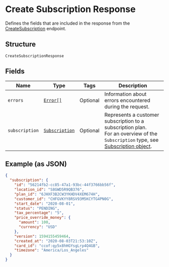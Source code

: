 
# Create Subscription Response

Defines the fields that are included in the response from the
[CreateSubscription](#endpoint-subscriptions-createsubscription) endpoint.

## Structure

`CreateSubscriptionResponse`

## Fields

| Name | Type | Tags | Description |
|  --- | --- | --- | --- |
| `errors` | [`Error[]`](/doc/models/error.md) | Optional | Information about errors encountered during the request. |
| `subscription` | [`Subscription`](/doc/models/subscription.md) | Optional | Represents a customer subscription to a subscription plan.<br>For an overview of the `Subscription` type, see<br>[Subscription object](https://developer.squareup.com/docs/docs/subscriptions-api/overview#subscription-object-overview). |

## Example (as JSON)

```json
{
  "subscription": {
    "id": "56214fb2-cc85-47a1-93bc-44f3766bb56f",
    "location_id": "S8GWD5R9QB376",
    "plan_id": "6JHXF3B2CW3YKHDV4XEM674H",
    "customer_id": "CHFGVKYY8RSV93M5KCYTG4PN0G",
    "start_date": "2020-08-01",
    "status": "PENDING",
    "tax_percentage": "5",
    "price_override_money": {
      "amount": 100,
      "currency": "USD"
    },
    "version": 1594155459464,
    "created_at": "2020-08-03T21:53:10Z",
    "card_id": "ccof:qy5x8hHGYsgLrp4Q4GB",
    "timezone": "America/Los_Angeles"
  }
}
```

